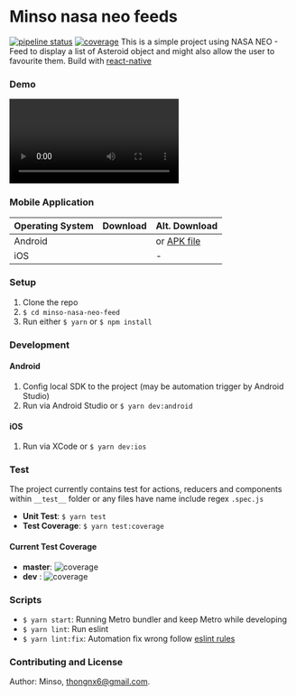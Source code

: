 Minso nasa neo feeds
===

[![pipeline status](https://gitlab.com/thongnx/minso-nasa-neo-feed/badges/master/pipeline.svg)](https://gitlab.com/thongnx/minso-nasa-neo-feed/commits/master)
[![coverage](https://gitlab.com/thongnx/minso-nasa-neo-feed/badges/master/coverage.svg)](https://gitlab.com/thongnx/minso-nasa-neo-feed/commits/master)
This is a simple project using NASA NEO - Feed​ to display a list of Asteroid object and might also allow the user to favourite them.
Build with [react-native](http://facebook.github.io/react-native/)

### Demo

![Minso nasa neo feeds](/__example/demo.mov)

### Mobile Application

Operating System | Download | Alt. Download
-----------------|----------|--------------
Android          |          | or [APK file]()
iOS              |          | -

### Setup

1. Clone the repo
2. `$ cd minso-nasa-neo-feed`
3. Run either `$ yarn` or `$ npm install`

### Development

#### Android 

1. Config local SDK to the project (may be automation trigger by Android Studio)
2. Run via Android Studio or `$ yarn dev:android`

#### iOS

1. Run via XCode or `$ yarn dev:ios`

### Test

The project currently contains test for actions, reducers and components within `__test__` folder or any files have name include regex `.spec.js`

- **Unit Test**: `$ yarn test`
- **Test Coverage**: `$ yarn test:coverage`

#### Current Test Coverage

- **master**:  ![coverage](https://gitlab.com/thongnx/minso-nasa-neo-feed/badges/master/coverage.svg)
- **dev** :  ![coverage](https://gitlab.com/thongnx/minso-nasa-neo-feed/badges/dev/coverage.svg)

### Scripts

- `$ yarn start`: Running Metro bundler and keep Metro while developing
- `$ yarn lint`: Run eslint
- `$ yarn lint:fix`: Automation fix wrong follow [eslint rules](https://eslint.org/docs/rules/)

### Contributing and License

Author: Minso, thongnx6@gmail.com.
